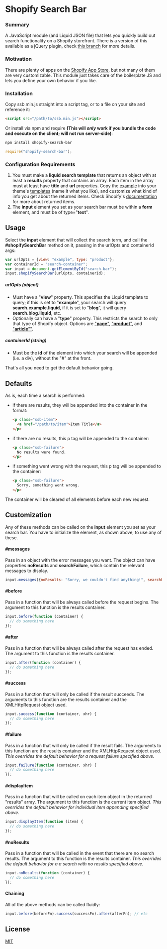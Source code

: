 # Shopify Search Bar

### Summary

A JavaScript module (and Liquid JSON file) that lets you quickly build out search functionality on a Shopify storefront. There is a version of this available as a jQuery plugin, check [this branch](https://github.com/dunxtand/shopify-search-bar/tree/jquery) for more details.

### Motivation

There are plenty of apps on the [Shopify App Store](https://apps.shopify.com/), but not many of them are very customizable. This module just takes care of the boilerplate JS and lets you define your own behavior if you like.

### Installation

Copy ssb.min.js straight into a script tag, or to a file on your site and reference it:

````html
<script src="/path/to/ssb.min.js"></script>
````

Or install via npm and require **(This will *only* work if you bundle the code and execute on the client; will not run server-side)**:

````bash
npm install shopify-search-bar
````

````javascript
require("shopify-search-bar");
````

### Configuration Requirements

1. You must make a **liquid search template** that returns an object with at least a **results** property that contains an array. Each item in the array must at least have **title** and **url** properties. Copy the [example](https://github.com/dunxtand/shopify-jquery-search/blob/master/example/search.example.liquid) into your theme's [templates](https://help.shopify.com/themes/development/templates) (name it what you like), and customize what kind of info you get about the returned items. Check Shopify's [documentation](https://help.shopify.com/themes/liquid/objects/search#search-results) for more about returned items.
2. The **input** element you set as your search bar must be within a **form** element, and must be of type="**text**".

## Usage

Select the **input** element that will collect the search term, and call the **#shopifySearchBar** method on it, passing in the urlOpts and containerId args:

````javascript
var urlOpts = {view: "example", type: "product"};
var containerId = "search-container";
var input = document.getElementById("search-bar");
input.shopifySearchBar(urlOpts, containerId);
````

##### urlOpts (object)

* Must have a "**view**" property. This specifies the Liquid template to query; if this is set to "**example**", your search will query **search.example.liquid**, if it is set to "**blog**", it will query **search.blog.liquid**, etc. 
* Optionally can have a "**type**" property. This restricts the search to only that type of Shopify object. Options are ["**page**"](https://help.shopify.com/themes/liquid/objects/page), ["**product**"](https://help.shopify.com/themes/liquid/objects/product), and ["**article**""](https://help.shopify.com/themes/liquid/objects/article).

##### containerId (string)

* Must be the **id** of the element into which your search will be appended (i.e. a div), without the "#" at the front.

That's all you need to get the default behavior going.

## Defaults

As is, each time a search is performed:

* if there are results, they will be appended into the container in the format:
  ````html
  <p class="ssb-item">
    <a href="/path/to/item">Item Title</a>
  </p>
  ````
* if there are no results, this p tag will be appended to the container:
  ````html
  <p class="ssb-failure">
    No results were found.
  </p>
  ````
* if something went wrong with the request, this p tag will be appended to the container:
  ````html
  <p class="ssb-failure">
    Sorry, something went wrong.
  </p>
  ````

The container will be cleared of all elements before each new request.

## Customization

Any of these methods can be called on the **input** element you set as your search bar. You have to initialize the element, as shown above, to use any of these.

#### #messages

Pass in an object with the error messages you want. The object can have properties **noResults** and **searchFailure**, which contain the relevant messages to display.

````javascript
input.messages({noResults: "Sorry, we couldn't find anything!", searchFailure: "Oh no, something's up."});
````

#### #before

Pass in a function that will be always called before the request begins. The argument to this function is the results container.

````javascript
input.before(function (container) {
  // do something here
});
````

#### #after

Pass in a function that will be always called after the request has ended. The argument to this function is the results container.

````javascript
input.after(function (container) {
  // do something here
});
````

#### #success

Pass in a function that will only be called if the result succeeds. The arguments to this function are the results container and the XMLHttpRequest object used.

````javascript
input.success(function (container, xhr) {
  // do something here
});
````

#### #failure

Pass in a function that will only be called if the result fails. The arguments to this function are the results container and the XMLHttpRequest object used. *This overrides the default behavior for a request failure specified above.*

````javascript
input.failure(function (container, xhr) {
  // do something here
});
````

#### #displayItem

Pass in a function that will be called on each item object in the returned "results" array. The argument to this function is the current item object.
*This overrides the default behavior for individual item appending specified above.*

````javascript
input.displayItem(function (item) {
  // do something here
});
````

#### #noResults

Pass in a function that will be called in the event that there are no search results. The argument to this function is the results container.
*This overrides the default behavior for a a search with no results specified above.*

````javascript
input.noResults(function (container) {
  // do something here
});
````

#### Chaining

All of the above methods can be called fluidly:

````javascript
input.before(beforeFn).success(successFn).after(afterFn); // etc
````

## License

[MIT](https://opensource.org/licenses/MIT)
